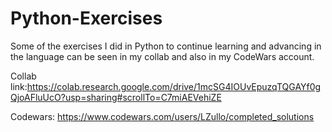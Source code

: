 # Python-Exercises

Some of the exercises I did in Python to continue learning and advancing in the language can be seen in my collab and also in my CodeWars account.

Collab link:https://colab.research.google.com/drive/1mcSG4IOUvEpuzqTQGAYf0gQjoAFluUcO?usp=sharing#scrollTo=C7miAEVehiZE

Codewars: https://www.codewars.com/users/LZullo/completed_solutions
